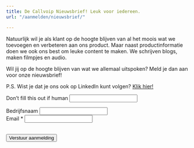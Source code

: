 ```yaml
---
title: De Callvoip Nieuwsbrief! Leuk voor iedereen.
url: "/aanmelden/nieuwsbrief/"

---
```

Natuurlijk wil je als klant op de hoogte blijven van al het moois wat we toevoegen en verbeteren aan ons product. Maar naast productinformatie doen we ook ons best om leuke content te maken. We schrijven blogs, maken filmpjes en audio.

Wil jij op de hoogte blijven van wat we allemaal uitspoken? Meld je dan aan voor onze nieuwsbrief!

P.S. Wist je dat je ons ook op LinkedIn kunt volgen? [Klik hier!](https://www.linkedin.com/company/callvoip-telefonie/)

<div>


<form class="mb-6" name="aanmelden-nieuwsbrief" action="/aanvraag/verzonden/" accept-charset="UTF-8" method="POST" data-netlify-recaptcha="true" data-netlify="true">
<input type="hidden" name="form-name" value="aanmelden-nieuwsbrief" />
<p class="hidden"> <label>Don’t fill this out if human <input name="bot-field"> </label> </p>
<p> <input type="hidden" id="formlayout" name="formlayout" value="d-5f1602c68c8a42919ddf340e285386e3"
class="hidden"> </p>
<p> <input type="hidden" id="formto" name="formto" value="aanvragen" class="hidden"> </p>
<div class="layout-split">
<div class="mb-4"> <label for="bedrijfsnaam" class="block">Bedrijfsnaam</label> <input type="text"
id="bedrijfsnaam" name="bedrijfsnaam" class="w-full border border-grey-light bg-white px-3 py-2 text-base">
</div>
<div class="mb-4"> <label for="email" class="block">Email <span class="text-red">*</span></label> <input
type="email" id="email" name="email"
class="w-full border border-grey-light bg-white px-3 py-2 text-base" required=""> </div>
</div>
<center><div data-netlify-recaptcha="true"></div></center>
<br>
<p> <button type="submit" class="button">Verstuur aanmelding</button> </p>
</form>
</div>
</div>